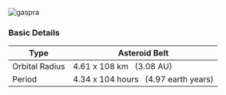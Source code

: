 ![gaspra](https://donjon.bin.sh/scifi/system/worlds/gaspra.jpg)

### Basic Details

|Type|Asteroid Belt|
|---|---|
|Orbital Radius|4.61 x 108 km   (3.08 AU)|
|Period|4.34 x 104 hours   (4.97 earth years)|